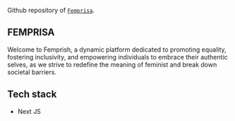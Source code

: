 Github repository of [`Femprisa`](https://femprish-beryl.vercel.app/).
## FEMPRISA
Welcome to Femprish, a dynamic platform dedicated to promoting equality, fostering inclusivity, and empowering individuals to embrace their authentic selves, as we strive to redefine the meaning of feminist and break down societal barriers.

## Tech stack
- Next JS
